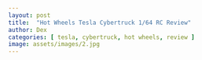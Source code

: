 ```yaml
---
layout: post
title:  "Hot Wheels Tesla Cybertruck 1/64 RC Review"
author: Dex
categories: [ tesla, cybertruck, hot wheels, review ]
image: assets/images/2.jpg
---
```


